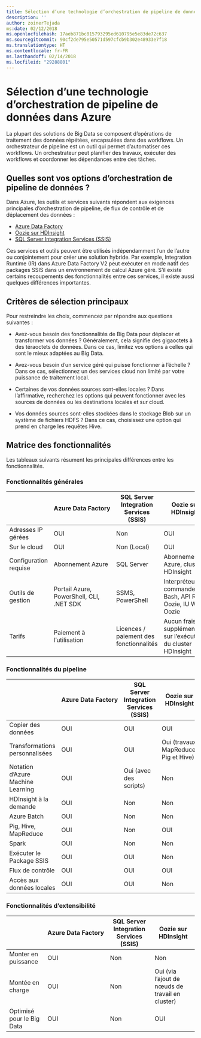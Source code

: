 ```yaml
---
title: Sélection d’une technologie d’orchestration de pipeline de données
description: ''
author: zoinerTejada
ms:date: 02/12/2018
ms.openlocfilehash: 17aeb871bc815793295ed610795e5e83de72c637
ms.sourcegitcommit: 90cf2de795e50571d597cfcb9b302e48933e7f18
ms.translationtype: HT
ms.contentlocale: fr-FR
ms.lasthandoff: 02/14/2018
ms.locfileid: "29288801"
---
```

# <a name="choosing-a-data-pipeline-orchestration-technology-in-azure"></a>Sélection d’une technologie d’orchestration de pipeline de données dans Azure

La plupart des solutions de Big Data se composent d’opérations de traitement des données répétées, encapsulées dans des workflows. Un orchestrateur de pipeline est un outil qui permet d’automatiser ces workflows. Un orchestrateur peut planifier des travaux, exécuter des workflows et coordonner les dépendances entre des tâches.

## <a name="what-are-your-options-for-data-pipeline-orchestration"></a>Quelles sont vos options d’orchestration de pipeline de données ?

Dans Azure, les outils et services suivants répondent aux exigences principales d’orchestration de pipeline, de flux de contrôle et de déplacement des données :

- [Azure Data Factory](/azure/data-factory/)
- [Oozie sur HDInsight](/azure/hdinsight/hdinsight-use-oozie-linux-mac)
- [SQL Server Integration Services (SSIS)](/sql/integration-services/sql-server-integration-services)

Ces services et outils peuvent être utilisés indépendamment l’un de l’autre ou conjointement pour créer une solution hybride. Par exemple, Integration Runtime (IR) dans Azure Data Factory V2 peut exécuter en mode natif des packages SSIS dans un environnement de calcul Azure géré. S’il existe certains recoupements des fonctionnalités entre ces services, il existe aussi quelques différences importantes.

## <a name="key-selection-criteria"></a>Critères de sélection principaux

Pour restreindre les choix, commencez par répondre aux questions suivantes :

- Avez-vous besoin des fonctionnalités de Big Data pour déplacer et transformer vos données ? Généralement, cela signifie des gigaoctets à des téraoctets de données. Dans ce cas, limitez vos options à celles qui sont le mieux adaptées au Big Data.

- Avez-vous besoin d’un service géré qui puisse fonctionner à l’échelle ? Dans ce cas, sélectionnez un des services cloud non limité par votre puissance de traitement local.

- Certaines de vos données sources sont-elles locales ? Dans l’affirmative, recherchez les options qui peuvent fonctionner avec les sources de données ou les destinations locales et sur cloud.

- Vos données sources sont-elles stockées dans le stockage Blob sur un système de fichiers HDFS ? Dans ce cas, choisissez une option qui prend en charge les requêtes Hive.

## <a name="capability-matrix"></a>Matrice des fonctionnalités

Les tableaux suivants résument les principales différences entre les fonctionnalités.

### <a name="general-capabilities"></a>Fonctionnalités générales

| | Azure Data Factory | SQL Server Integration Services (SSIS) | Oozie sur HDInsight
| --- | --- | --- | --- |
| Adresses IP gérées | OUI | Non  | OUI |
| Sur le cloud | OUI | Non (Local) | OUI |
| Configuration requise | Abonnement Azure | SQL Server  | Abonnement Azure, cluster HDInsight |
| Outils de gestion | Portail Azure, PowerShell, CLI, .NET SDK | SSMS, PowerShell | Interpréteur de commandes Bash, API REST Oozie, IU Web Oozie |
| Tarifs | Paiement à l’utilisation | Licences / paiement des fonctionnalités | Aucun frais supplémentaire sur l’exécution du cluster HDInsight |

### <a name="pipeline-capabilities"></a>Fonctionnalités du pipeline

| | Azure Data Factory | SQL Server Integration Services (SSIS) | Oozie sur HDInsight
| --- | --- | --- | --- |
| Copier des données | OUI | OUI | OUI |
| Transformations personnalisées | OUI | OUI | Oui (travaux MapReduce, Pig et Hive) |
| Notation d’Azure Machine Learning | OUI | Oui (avec des scripts) | Non  |
| HDInsight à la demande | OUI | Non  | Non  |
| Azure Batch | OUI | Non  | Non  |
| Pig, Hive, MapReduce | OUI | Non  | OUI |
| Spark | OUI | Non  | Non  |
| Exécuter le Package SSIS | OUI | OUI | Non  |
| Flux de contrôle | OUI | OUI | OUI |
| Accès aux données locales | OUI | OUI | Non  |

### <a name="scalability-capabilities"></a>Fonctionnalités d’extensibilité

| | Azure Data Factory | SQL Server Integration Services (SSIS) | Oozie sur HDInsight
| --- | --- | --- | --- |
| Monter en puissance | OUI | Non  | Non  |
| Montée en charge | OUI | Non  | Oui (via l’ajout de nœuds de travail en cluster) |
| Optimisé pour le Big Data | OUI | Non  | OUI |

